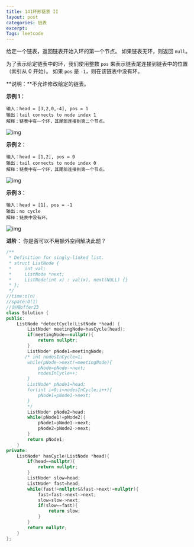 ```yaml
---
title: 141环形链表 II
layout: post
categories: 链表
excerpt: 
Tags: leetcode
---
```


给定一个链表，返回链表开始入环的第一个节点。 如果链表无环，则返回 `null`。

为了表示给定链表中的环，我们使用整数 `pos` 来表示链表尾连接到链表中的位置（索引从 0 开始）。 如果 `pos` 是 `-1`，则在该链表中没有环。

**说明：**不允许修改给定的链表。

 

**示例 1：**

```
输入：head = [3,2,0,-4], pos = 1
输出：tail connects to node index 1
解释：链表中有一个环，其尾部连接到第二个节点。
```

![img](https://assets.leetcode-cn.com/aliyun-lc-upload/uploads/2018/12/07/circularlinkedlist.png)

**示例 2：**

```
输入：head = [1,2], pos = 0
输出：tail connects to node index 0
解释：链表中有一个环，其尾部连接到第一个节点。
```

![img](https://assets.leetcode-cn.com/aliyun-lc-upload/uploads/2018/12/07/circularlinkedlist_test2.png)

**示例 3：**

```
输入：head = [1], pos = -1
输出：no cycle
解释：链表中没有环。
```

![img](https://assets.leetcode-cn.com/aliyun-lc-upload/uploads/2018/12/07/circularlinkedlist_test3.png)

 

**进阶：**
你是否可以不用额外空间解决此题？

```c++
/**
 * Definition for singly-linked list.
 * struct ListNode {
 *     int val;
 *     ListNode *next;
 *     ListNode(int x) : val(x), next(NULL) {}
 * };
 */
//time:o(n)
//space:O(1)
//剑指offer23
class Solution {
public:
    ListNode *detectCycle(ListNode *head) {
        ListNode* meetingNode=hasCycle(head);
        if(meetingNode==nullptr){
            return nullptr;
        }
        ListNode* pNode1=meetingNode;
       /* int nodesInCycle=1;
        while(pNode->next!=meetingNode){
            pNode=pNode->next;
            nodesInCycle++;
        }
        ListNode* pNode1=head;
        for(int i=0;i<nodesInCycle;i++){
            pNode1=pNode1->next;
        }
        */
        ListNode* pNode2=head;
        while(pNode1!=pNode2){
            pNode1=pNode1->next;
            pNode2=pNode2->next;
        }
        return pNode1;
    }
private:
    ListNode* hasCycle(ListNode *head){
        if(head==nullptr){
            return nullptr;
        }
        ListNode* slow=head;
        ListNode* fast=head;
        while(fast!=nullptr&&fast->next!=nullptr){
            fast=fast->next->next;
            slow=slow->next;
            if(slow==fast){
                return slow;
            }
        }
        return nullptr;
    }
};
```

